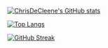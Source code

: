 [![ChrisDeCleene's GitHub stats](https://github-readme-stats.vercel.app/api?username=ChrisDeCleene)](https://github.com/ChrisDeCleene/github-readme-stats)

[![Top Langs](https://github-readme-stats.vercel.app/api/top-langs/?username=ChrisDeCleene)](https://github.com/ChrisDeCleene/github-readme-stats)

[![GitHub Streak](https://github-readme-streak-stats.herokuapp.com/?user=DenverCoder1)](https://git.io/streak-stats)
